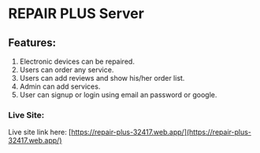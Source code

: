 # REPAIR PLUS Server

## Features:

1. Electronic devices can be repaired.
2. Users can order any service.
3. Users can add reviews and show his/her order list.
4. Admin can add services.
5. User can signup or login using email an password or google.

### Live Site:

Live site link here: [https://repair-plus-32417.web.app/](https://repair-plus-32417.web.app/)